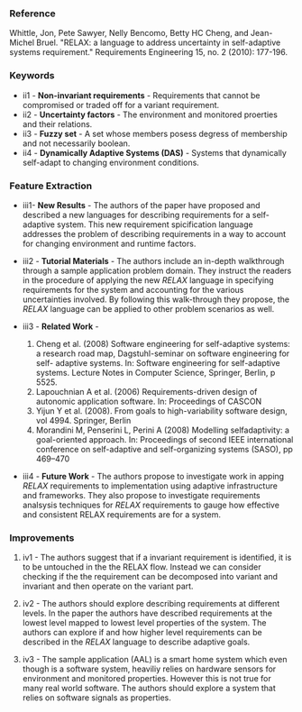 ### Reference

Whittle, Jon, Pete Sawyer, Nelly Bencomo, Betty HC Cheng, and Jean-Michel Bruel. "RELAX: a language to address uncertainty in self-adaptive systems requirement." Requirements Engineering 15, no. 2 (2010): 177-196.

### Keywords

* ii1 - **Non-invariant requirements** - Requirements that cannot be compromised or traded off for a variant requirement.
* ii2 - **Uncertainty factors** - The environment and monitored proerties and their relations.
* ii3 - **Fuzzy set** - A set whose members posess degress of membership and not necessarily boolean.
* ii4 - **Dynamically Adaptive Systems (DAS)** - Systems that dynamically self-adapt to changing environment conditions.

### Feature Extraction

* iii1- **New Results** - The authors of the paper have proposed and described a new languages for describing requirements for a self-adaptive system. This new requirement spicification language addresses the problem of describing requirements in a way to account for changing environment and runtime factors.


* iii2 - **Tutorial Materials** - The authors include an in-depth walkthrough through a sample application problem domain. They instruct the readers in the procedure of applying the new *RELAX* language in specifying requirements for the system and accounting for the various uncertainties involved. By following this walk-through they propose, the *RELAX* language can be applied to other problem scenarios as well.


* iii3 - **Related Work** -  
  1. Cheng et al. (2008) Software engineering for self-adaptive systems: a research road map, Dagstuhl-seminar on software engineering for self- adaptive systems. In: Software engineering for self-adaptive systems. Lecture Notes in Computer Science, Springer, Berlin, p 5525.  
  2. Lapouchnian A et al. (2006) Requirements-driven design of autonomic application software. In: Proceedings of CASCON  
  3. Yijun Y et al. (2008). From goals to high-variability software design, vol 4994. Springer, Berlin 	
  4. Morandini M, Penserini L, Perini A (2008) Modelling selfadaptivity: a goal-oriented approach. In: Proceedings of second IEEE international conference on self-adaptive and self-organizing systems (SASO), pp 469–470


* iii4 - **Future Work** - The authors propose to investigate work in apping *RELAX* requirements to implementation using adaptive infrastructure and frameworks. They also propose to investigate requirements analsysis techniques for *RELAX* requirements to gauge how effective and consistent RELAX requirements are for a system.


### Improvements

1. iv1 - The authors suggest that if a invariant requirement is identified, it is to be untouched in the the RELAX flow. Instead we can consider checking if the the requirement can be decomposed into variant and invariant and then operate on the variant part.

2. iv2 - The authors should explore describing requirements at different levels. In the paper the authors have described requirements at the lowest level mapped to lowest level properties of the system. The authors can explore if and how higher level requirements can be described in the *RELAX* language to describe adaptive goals.

3. iv3 - The sample application (AAL) is a smart home system which even though is a software system, heaviliy relies on hardware sensors for environment and monitored properties. However this is not true for many real world software. The authors should explore a system that relies on software signals as properties.
